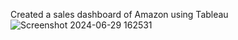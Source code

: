 Created a sales dashboard of Amazon using Tableau
![Screenshot 2024-06-29 162531](https://github.com/user-attachments/assets/842dd071-9ec8-4a19-894c-5ed64e0d5172)
